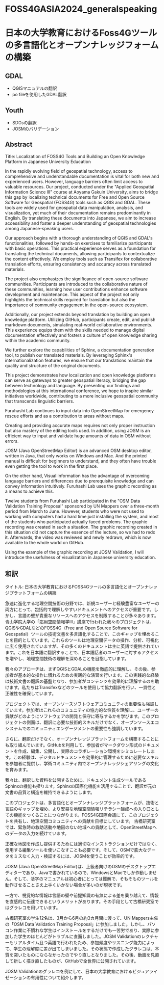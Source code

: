 # FOSS4GASIA2024_generalspeaking
# 日本の大学教育におけるFoss4Gツールの多言語化とオープンナレッジフォームの構築

## GDAL
* QGISマニュアルの翻訳
* po fileを使用したGDAL翻訳

## Youth
* SDGsの翻訳
* JOSMのバリデーション

## Abstract
Title: Localization of FOSS4G Tools and Building an Open Knowledge Platform in Japanese University Education

In the rapidly evolving field of geospatial technology, access to comprehensive and understandable documentation is vital for both new and experienced users. However, language barriers often limit access to valuable resources. Our project, conducted under the "Applied Geospatial Information Science III" course at Aoyama Gakuin University, aims to bridge this gap by localizing technical documents for Free and Open Source Software for Geospatial (FOSS4G) tools such as QGIS and GDAL. These tools are widely used for geospatial data manipulation, analysis, and visualization, yet much of their documentation remains predominantly in English. By translating these documents into Japanese, we aim to increase accessibility and foster a deeper understanding of geospatial technologies among Japanese-speaking users.

Our approach begins with a thorough understanding of QGIS and GDAL's functionalities, followed by hands-on exercises to familiarize participants with basic operations. This practical experience serves as a foundation for translating the technical documents, allowing participants to contextualize the content effectively. We employ tools such as Transifex for collaborative translation efforts, ensuring consistency and accuracy across translated materials.

The project also emphasizes the significance of open-source software communities. Participants are introduced to the collaborative nature of these communities, learning how user contributions enhance software development and maintenance. This aspect of the project not only highlights the technical skills required for translation but also the importance of community engagement in the open-source ecosystem.

Additionally, our project extends beyond translation by building an open knowledge platform. Utilizing GitHub, participants create, edit, and publish markdown documents, simulating real-world collaborative environments. This experience equips them with the skills needed to manage digital documentation effectively and fosters a culture of open knowledge sharing within the academic community.

We further explore the capabilities of Sphinx, a documentation generation tool, to publish our translated materials. By leveraging Sphinx's internationalization features, we ensure that our translations maintain the quality and structure of the original documents.

This project demonstrates how localization and open knowledge platforms can serve as gateways to greater geospatial literacy, bridging the gap between technology and language. By presenting our findings and methodologies at this international conference, we hope to inspire similar initiatives worldwide, contributing to a more inclusive geospatial community that transcends linguistic barriers.


Furuhashi Lab continues to input data into OpenStreetMap for emergency rescue efforts and as a contribution to areas without maps.

Creating and providing accurate maps requires not only proper instruction but also mastery of the editing tools used. In addition, using JOSM is an efficient way to input and validate huge amounts of data in OSM without errors.

JOSM (Java OpenStreetMap Editor) is an advanced OSM desktop editor, written in Java, that only works on Windows and Mac. And the printed manual is difficult for beginners to understand, and they often have trouble even getting the tool to work in the first place.

On the other hand, Visual information has the advantage of overcoming language barriers and differences due to prerequisite knowledge and can convey information intuitively. Furuhashi Lab uses the graphic recording as a means to achieve this.

Twelve students from Furuhashi Lab participated in the "OSM Data Validation Training Proposal" sponsored by UN Mappers over a three-month period from March to June. However, students who were not used to working with computers had a hard time just installing the system, and most of the students who participated actually faced problems. The graphic recording was created in such a situation. The graphic recording created in this situation did not capture the essence of the lecture, so we had to redo it. Afterwards, the video was reviewed and newly redrawn, which is now available to the whole world on GitHub.

Using the example of the graphic recording at JOSM Validation, I will introduce the usefulness of visualization in Japanese university education.

## 和訳
タイトル: 日本の大学教育におけるFOSS4Gツールの多言語化とオープンナレッジプラットフォームの構築

急速に進化する地理空間技術の分野では、新規ユーザーと経験豊富なユーザーの両方にとって、包括的で理解しやすいドキュメントへのアクセスが重要です。しかし、言語の壁が貴重なリソースへのアクセスを制限することが多々あります。青山学院大学の「応用空間情報学Ⅲ」講座で行われた我々のプロジェクトは、QGISやGDALなどのFOSS4G（Free and Open Source Software for Geospatial）ツールの技術文書を多言語化することで、このギャップを埋めることを目的としています。これらのツールは地理空間データの操作、分析、可視化に広く使用されていますが、その多くのドキュメントは主に英語で提供されています。これを日本語に翻訳することで、日本語話者のユーザーに対するアクセスを増やし、地理空間技術の理解を深めることを目指しています。

我々のアプローチは、まずQGISとGDALの機能を徹底的に理解し、その後、参加者が基本的な操作に慣れるための実践的な演習を行います。この実践的な経験は技術文書の翻訳の基盤となり、参加者がコンテンツを効果的に理解するのを助けます。私たちはTransifexなどのツールを使用して協力翻訳を行い、一貫性と正確性を確保しています。

プロジェクトでは、オープンソースソフトウェアコミュニティの重要性も強調しています。参加者はこれらのコミュニティの協力的な性質を理解し、ユーザーの貢献がどのようにソフトウェアの開発と保守に寄与するかを学びます。このプロジェクトの側面は、翻訳に必要な技術的スキルだけでなく、オープンソースエコシステムでのコミュニティエンゲージメントの重要性も強調しています。

さらに、翻訳だけでなく、オープンナレッジプラットフォームを構築することにも取り組んでいます。GitHubを利用して、参加者がマークダウン形式のドキュメントを作成、編集、公開し、実際のコラボレーション環境をシミュレートします。この経験は、デジタルドキュメントを効果的に管理するために必要なスキルを参加者に提供し、学術コミュニティ内でオープンナレッジシェアリングの文化を育みます。

我々は、翻訳した資料を公開するために、ドキュメント生成ツールであるSphinxの機能も探ります。Sphinxの国際化機能を活用することで、翻訳が元の文書の品質と構造を維持できるようにします。

このプロジェクトは、多言語化とオープンナレッジプラットフォームが、技術と言語のギャップを埋め、より安易な地理空間情報リテラシー醸成への入り口としての機能をつくることにつながります。FOSS4G国際会議にて、このプロジェクトを共有し、地理空間コミュニティへの貢献を目標にしています。
古橋研究室では、緊急時の救助活動や地図のない地域への貢献として、OpenStreetMapへのデータの入力を続けています。

正確な地図を作成し提供するためには適切なインストラクションだけではなく、使用する編集ツールを使いこなすことも必要です。そして、OSMで膨大なデータをミスなく入力・検証するには、JOSMを使うことが効率的です。

JOSM (Java OpenStreetMap Editor)は、上級者向けのOSMのデスクトップエディターであり、Javaで書かれているので、WindowsとMacでしか作動しません。そして、活字のマニュアルは初心者にとっては難解で、そもそものツールを動作させることさえ上手くいかない場合が多いのが現状です。

一方で、視覚的な情報は言語の壁や前提知識の有無による差を乗り越えて、情報を直感的に伝達できるというメリットがあります。その手段として古橋研究室ではグラレコを用いています。

古橋研究室の学生12名は、3月から6月の約3カ月間に渡って、UN Mappers主催の「OSM Data Validation Training Proposal」に参加しました。しかし、パソコン作業に不慣れな学生はインストールをするだけでも一苦労であり、実際に参加した学生のほとんどがトラブルに直面しました。JOSM Validationのレクチャーもリアルタイム且つ英語で行われたため、参加頻度やリスニング能力によって、学生の理解度に差が出てしまいました。その状態で作成したグラレコは、本質を突いたものにならなかったのでやり直しとなりました。その後、動画を見直して新しく描き直したものが、GitHubで全世界に公開されています。

JOSM Validationのグラレコを例にして、日本の大学教育におけるビジュアライゼーションの有用性について紹介します。
